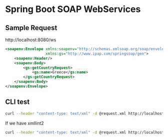 # Spring Boot SOAP WebServices

## Sample Request

http://localhost:8080/ws

```xml
<soapenv:Envelope xmlns:soapenv="http://schemas.xmlsoap.org/soap/envelope/"
                  xmlns:gs="http://www.ipap.com/springsoap/gen">
    <soapenv:Header/>
    <soapenv:Body>
        <gs:getCountryRequest>
            <gs:name>Greece</gs:name>
        </gs:getCountryRequest>
    </soapenv:Body>
</soapenv:Envelope>
```

## CLI test

```bash
curl --header "content-type: text/xml" -d @request.xml http://localhost:8080/ws
```

If we have xmllint2
```bash
curl --header "content-type: text/xml" -d @request.xml http://localhost:8080/ws | xmllint --format -
```